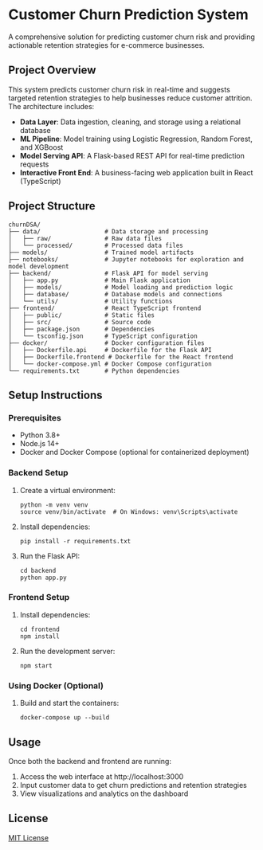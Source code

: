 # Customer Churn Prediction System

A comprehensive solution for predicting customer churn risk and providing actionable retention strategies for e-commerce businesses.

## Project Overview

This system predicts customer churn risk in real-time and suggests targeted retention strategies to help businesses reduce customer attrition. The architecture includes:

- **Data Layer**: Data ingestion, cleaning, and storage using a relational database
- **ML Pipeline**: Model training using Logistic Regression, Random Forest, and XGBoost
- **Model Serving API**: A Flask-based REST API for real-time prediction requests
- **Interactive Front End**: A business-facing web application built in React (TypeScript)

## Project Structure

```
churnDSA/
├── data/                  # Data storage and processing
│   ├── raw/               # Raw data files
│   └── processed/         # Processed data files
├── models/                # Trained model artifacts
├── notebooks/             # Jupyter notebooks for exploration and model development
├── backend/               # Flask API for model serving
│   ├── app.py             # Main Flask application
│   ├── models/            # Model loading and prediction logic
│   ├── database/          # Database models and connections
│   └── utils/             # Utility functions
├── frontend/              # React TypeScript frontend
│   ├── public/            # Static files
│   ├── src/               # Source code
│   ├── package.json       # Dependencies
│   └── tsconfig.json      # TypeScript configuration
├── docker/                # Docker configuration files
│   ├── Dockerfile.api     # Dockerfile for the Flask API
│   ├── Dockerfile.frontend # Dockerfile for the React frontend
│   └── docker-compose.yml # Docker Compose configuration
└── requirements.txt       # Python dependencies
```

## Setup Instructions

### Prerequisites
- Python 3.8+
- Node.js 14+
- Docker and Docker Compose (optional for containerized deployment)

### Backend Setup
1. Create a virtual environment:
   ```
   python -m venv venv
   source venv/bin/activate  # On Windows: venv\Scripts\activate
   ```

2. Install dependencies:
   ```
   pip install -r requirements.txt
   ```

3. Run the Flask API:
   ```
   cd backend
   python app.py
   ```

### Frontend Setup
1. Install dependencies:
   ```
   cd frontend
   npm install
   ```

2. Run the development server:
   ```
   npm start
   ```

### Using Docker (Optional)
1. Build and start the containers:
   ```
   docker-compose up --build
   ```

## Usage
Once both the backend and frontend are running:
1. Access the web interface at http://localhost:3000
2. Input customer data to get churn predictions and retention strategies
3. View visualizations and analytics on the dashboard

## License
[MIT License](LICENSE) 